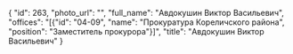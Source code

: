 {
    "id": 263,
    "photo_url": "",
    "full_name": "Авдокушин Виктор Васильевич",
    "offices": "[{\"id\": \"04-09\", \"name\": \"Прокуратура Кореличского района\", \"position\": \"Заместитель прокурора\"}]",
    "title": "Авдокушин Виктор Васильевич"
}